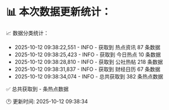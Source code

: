 📊 本次数据更新统计：
==========================

📈 数据分类统计：
- 2025-10-12 09:38:22,551 - INFO - 获取到 热点资讯 87 条数据
- 2025-10-12 09:38:25,423 - INFO - 获取到 今日热点 10 条数据
- 2025-10-12 09:38:28,810 - INFO - 获取到 公社热帖 218 条数据
- 2025-10-12 09:38:31,837 - INFO - 获取到 财经日历 67 条数据
- 2025-10-12 09:38:34,074 - INFO - 总共获取到 382 条热点数据

✅ 总共获取到 - 条热点数据

🕐 更新时间: 2025-10-12 09:38:34
